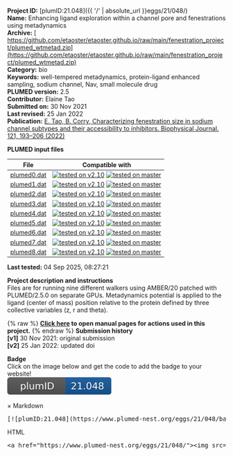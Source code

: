 **Project ID:** [plumID:21.048]({{ '/' | absolute_url }}eggs/21/048/)  
**Name:**  Enhancing ligand exploration within a channel pore and fenestrations using metadynamics  
**Archive:** [ https://github.com/etaoster/etaoster.github.io/raw/main/fenestration_project/plumed_wtmetad.zip](https://github.com/etaoster/etaoster.github.io/raw/main/fenestration_project/plumed_wtmetad.zip)  
**Category:**  bio  
**Keywords:**  well-tempered metadynamics, protein-ligand enhanced sampling, sodium channel, Nav, small molecule drug  
**PLUMED version:**  2.5  
**Contributor:**  Elaine Tao  
**Submitted on:** 30 Nov 2021  
**Last revised:** 25 Jan 2022  
**Publication:** [E. Tao, B. Corry, Characterizing fenestration size in sodium channel subtypes and their accessibility to inhibitors. Biophysical Journal. 121, 193–206 (2022)](http://dx.doi.org/10.1016/j.bpj.2021.12.025)  
  
**PLUMED input files**  
  
| File     | Compatible with |  
|:--------:|:--------:|  
| [plumed0.dat](./data/plumed0.dat.md) |  [![tested on v2.10](https://img.shields.io/badge/v2.10-passing-green.svg)](data/plumed0.dat.plumed.stderr) [![tested on master](https://img.shields.io/badge/master-passing-green.svg)](data/plumed0.dat.plumed_master.stderr) |  
| [plumed1.dat](./data/plumed1.dat.md) |  [![tested on v2.10](https://img.shields.io/badge/v2.10-passing-green.svg)](data/plumed1.dat.plumed.stderr) [![tested on master](https://img.shields.io/badge/master-passing-green.svg)](data/plumed1.dat.plumed_master.stderr) |  
| [plumed2.dat](./data/plumed2.dat.md) |  [![tested on v2.10](https://img.shields.io/badge/v2.10-passing-green.svg)](data/plumed2.dat.plumed.stderr) [![tested on master](https://img.shields.io/badge/master-passing-green.svg)](data/plumed2.dat.plumed_master.stderr) |  
| [plumed3.dat](./data/plumed3.dat.md) |  [![tested on v2.10](https://img.shields.io/badge/v2.10-passing-green.svg)](data/plumed3.dat.plumed.stderr) [![tested on master](https://img.shields.io/badge/master-passing-green.svg)](data/plumed3.dat.plumed_master.stderr) |  
| [plumed4.dat](./data/plumed4.dat.md) |  [![tested on v2.10](https://img.shields.io/badge/v2.10-passing-green.svg)](data/plumed4.dat.plumed.stderr) [![tested on master](https://img.shields.io/badge/master-passing-green.svg)](data/plumed4.dat.plumed_master.stderr) |  
| [plumed5.dat](./data/plumed5.dat.md) |  [![tested on v2.10](https://img.shields.io/badge/v2.10-passing-green.svg)](data/plumed5.dat.plumed.stderr) [![tested on master](https://img.shields.io/badge/master-passing-green.svg)](data/plumed5.dat.plumed_master.stderr) |  
| [plumed6.dat](./data/plumed6.dat.md) |  [![tested on v2.10](https://img.shields.io/badge/v2.10-passing-green.svg)](data/plumed6.dat.plumed.stderr) [![tested on master](https://img.shields.io/badge/master-passing-green.svg)](data/plumed6.dat.plumed_master.stderr) |  
| [plumed7.dat](./data/plumed7.dat.md) |  [![tested on v2.10](https://img.shields.io/badge/v2.10-passing-green.svg)](data/plumed7.dat.plumed.stderr) [![tested on master](https://img.shields.io/badge/master-passing-green.svg)](data/plumed7.dat.plumed_master.stderr) |  
| [plumed8.dat](./data/plumed8.dat.md) |  [![tested on v2.10](https://img.shields.io/badge/v2.10-passing-green.svg)](data/plumed8.dat.plumed.stderr) [![tested on master](https://img.shields.io/badge/master-passing-green.svg)](data/plumed8.dat.plumed_master.stderr) |  
  
**Last tested:**  04 Sep 2025, 08:27:21
  
**Project description and instructions**  
Files are for running nine different walkers using AMBER/20 patched with PLUMED/2.5.0 on separate GPUs. Metadynamics potential is applied to the ligand (center of mass) position relative to the protein defined by three collective variables (z, r and theta).

  
{% raw %}
<b><a href="https://www.plumed.org/doc-master/user-doc/html/actionlist/?actions=METAD,DISTANCE,TORSION,UPPER_WALLS,CUSTOM,LOWER_WALLS,COM,PRINT,UNITS" target="_blank">Click here</a> to open manual pages for actions used in this project.</b>
{% endraw %}
**Submission history**  
**[v1]** 30 Nov 2021: original submission  
**[v2]** 25 Jan 2022: updated doi  
  
**Badge**  
Click on the image below and get the code to add the badge to your website!  
<img src="./badge.svg" alt="plumeDnest:21.048" id="myBtn" class="badge">
<div id="myModal" class="modal">
  <div class="modal-content">
    <span class="close">&times;</span>
    Markdown<pre>[![plumID:21.048](https://www.plumed-nest.org/eggs/21/048/badge.svg)](https://www.plumed-nest.org/eggs/21/048/)</pre>
    HTML<pre>&lt;a href="https://www.plumed-nest.org/eggs/21/048/"&gt;&lt;img src="https://www.plumed-nest.org/eggs/21/048/badge.svg" alt="plumID:21.048"&gt;&lt;/a&gt;</pre>
  </div>
</div>
